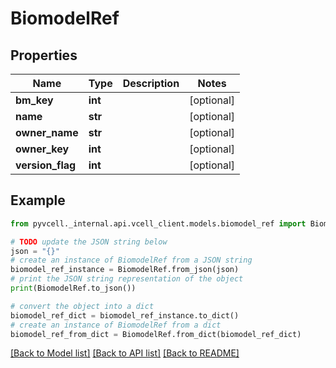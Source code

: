 # BiomodelRef

## Properties

| Name             | Type    | Description | Notes      |
| ---------------- | ------- | ----------- | ---------- |
| **bm_key**       | **int** |             | [optional] |
| **name**         | **str** |             | [optional] |
| **owner_name**   | **str** |             | [optional] |
| **owner_key**    | **int** |             | [optional] |
| **version_flag** | **int** |             | [optional] |

## Example

```python
from pyvcell._internal.api.vcell_client.models.biomodel_ref import BiomodelRef

# TODO update the JSON string below
json = "{}"
# create an instance of BiomodelRef from a JSON string
biomodel_ref_instance = BiomodelRef.from_json(json)
# print the JSON string representation of the object
print(BiomodelRef.to_json())

# convert the object into a dict
biomodel_ref_dict = biomodel_ref_instance.to_dict()
# create an instance of BiomodelRef from a dict
biomodel_ref_from_dict = BiomodelRef.from_dict(biomodel_ref_dict)
```

[[Back to Model list]](../README.md#documentation-for-models) [[Back to API list]](../README.md#documentation-for-api-endpoints) [[Back to README]](../README.md)
